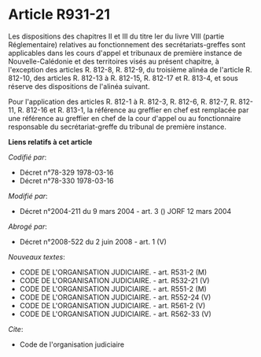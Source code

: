 # Article R931-21

Les dispositions des chapitres II et III du titre Ier du livre VIII (partie Réglementaire) relatives au fonctionnement des
secrétariats-greffes sont applicables dans les cours d'appel et tribunaux de première instance de Nouvelle-Calédonie et des
territoires visés au présent chapitre, à l'exception des articles R. 812-8, R. 812-9, du troisième alinéa de l'article R.
812-10, des articles R. 812-13 à R. 812-15, R. 812-17 et R. 813-4, et sous réserve des dispositions de l'alinéa suivant.

Pour l'application des articles R. 812-1 à R. 812-3, R. 812-6, R. 812-7, R. 812-11, R. 812-16 et R. 813-1, la référence au
greffier en chef est remplacée par une référence au greffier en chef de la cour d'appel ou au fonctionnaire responsable du
secrétariat-greffe du tribunal de première instance.

**Liens relatifs à cet article**

_Codifié par_:

  - Décret n°78-329 1978-03-16
  - Décret n°78-330 1978-03-16

_Modifié par_:

  - Décret n°2004-211 du 9 mars 2004 - art. 3 () JORF 12 mars 2004

_Abrogé par_:

  - Décret n°2008-522 du 2 juin 2008 - art. 1 (V)

_Nouveaux textes_:

  - CODE DE L'ORGANISATION JUDICIAIRE. - art. R531-2 (M)
  - CODE DE L'ORGANISATION JUDICIAIRE. - art. R532-21 (V)
  - CODE DE L'ORGANISATION JUDICIAIRE. - art. R551-2 (M)
  - CODE DE L'ORGANISATION JUDICIAIRE. - art. R552-24 (V)
  - CODE DE L'ORGANISATION JUDICIAIRE. - art. R561-2 (V)
  - CODE DE L'ORGANISATION JUDICIAIRE. - art. R562-33 (V)

_Cite_:

  - Code de l'organisation judiciaire

